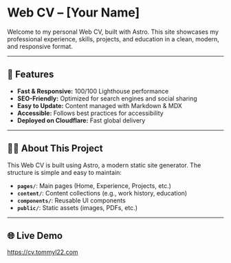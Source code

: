 # Web CV – [Your Name]

Welcome to my personal Web CV, built with Astro. This site showcases my professional experience, skills, projects, and education in a clean, modern, and responsive format.

---

## 🚀 Features

- **Fast & Responsive:** 100/100 Lighthouse performance
- **SEO-Friendly:** Optimized for search engines and social sharing
- **Easy to Update:** Content managed with Markdown & MDX
- **Accessible:** Follows best practices for accessibility
- **Deployed on Cloudflare:** Fast global delivery

---

## 🧑‍💻 About This Project

This Web CV is built using Astro, a modern static site generator. The structure is simple and easy to maintain:

- **`pages/`**: Main pages (Home, Experience, Projects, etc.)
- **`content/`**: Content collections (e.g., work history, education)
- **`components/`**: Reusable UI components
- **`public/`**: Static assets (images, PDFs, etc.)

---

## 🌐 Live Demo
https://cv.tommyl22.com